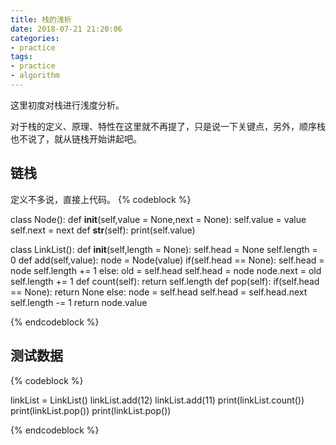 ```yaml
---
title: 栈的浅析
date: 2018-07-21 21:20:06
categories:
- practice
tags:
- practice
- algorithm
---
```

这里初度对栈进行浅度分析。
 <!-- more -->
对于栈的定义、原理、特性在这里就不再提了，只是说一下关键点，另外，顺序栈也不说了，就从链栈开始讲起吧。
## 链栈
定义不多说，直接上代码。
{% codeblock %}

class Node():
	def __init__(self,value = None,next = None):
		self.value = value
		self.next = next
	def __str__(self):
		print(self.value)

class LinkList():
	def __init__(self,length = None):
		self.head = None
		self.length = 0
	def add(self,value):
		node = Node(value)
		if(self.head == None):
			self.head = node
			self.length += 1
		else:
			old = self.head
			self.head = node
			node.next = old
			self.length += 1
	def count(self):
		return self.length
	def pop(self):
		if(self.head == None):
			return None
		else:
			node = self.head
			self.head = self.head.next
			self.length -= 1
			return node.value

{% endcodeblock %}
## 测试数据
{% codeblock %}

linkList = LinkList()
linkList.add(12)
linkList.add(11)
print(linkList.count())
print(linkList.pop())
print(linkList.pop())

{% endcodeblock %}